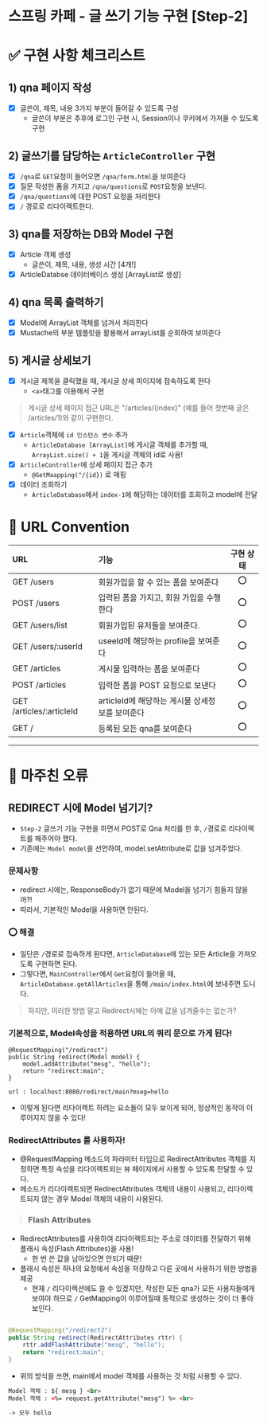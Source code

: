 스프링 카페 - 글 쓰기 기능 구현 [Step-2]
===

# ✅ 구현 사항 체크리스트

## 1) qna 페이지 작성

- [x] 글쓴이, 제목, 내용 3가지 부분이 들어갈 수 있도록 구성
    - 글쓴이 부분은 추후에 로그인 구현 시, Session이나 쿠키에서 가져올 수 있도록 구현

## 2) 글쓰기를 담당하는 ```ArticleController``` 구현

- [x] ```/qna```로 ```GET```요청이 들어오면 ```/qna/form.html```을 보여준다
- [x] 질문 작성한 폼을 가지고 ```/qna/questions```로 ```POST```요청을 보낸다.
- [x] ```/qna/questions```에 대한 POST 요청을 처리한다
- [x] ```/``` 경로로 리다이렉트한다.

## 3) qna를 저장하는 DB와 Model 구현

- [x] Article 객체 생성
    - 글쓴이, 제목, 내용, 생성 시간 [4개!]
- [x] ArticleDatabse 데이터베이스 생성 [ArrayList로 생성]

## 4) qna 목록 출력하기

- [x] Model에 ArrayList 객체를 넘겨서 처리한다
- [x] Mustache의 부분 템플릿을 활용해서 arrayList를 순회하여 보여준다

## 5) 게시글 상세보기

- [x] 게시글 제목을 클릭했을 때, 게시글 상세 피이지에 접속하도록 한다
    - ```<a>```태그를 이용해서 구현

> 게시글 상세 페이지 접근 URL은 "/articles/{index}"
> (예를 들어 첫번째 글은 /articles/1)와 같이 구현한다.

- [x] ```Article```객체에 ```id 인스턴스 변수``` 추가
    - ```ArticleDatabase [ArrayList]```에 게시글 객체를 추가할 때, ```ArrayList.size() + 1```을 게시글 객체의 id로 사용!
- [x] ```ArticleController```에 상세 페이지 접근 추가
    - ```@GetMaapping("/{id})``` 로 매핑
- [x] 데이터 조회하기
    - ```ArticleDatabase```에서 ```index-1```에 해당하는 데이터를 조회하고 model에 전달

# 📜 URL Convention

| URL                      | 기능                             | 구현 상태 |
|:-------------------------|:-------------------------------|:-----:|
| GET /users               | 회원가입을 할 수 있는 폼을 보여준다           |  ⭕️   |
| POST /users              | 입력된 폼을 가지고, 회원 가입을 수행한다        |  ⭕️   |
| GET /users/list          | 회원가입된 유저들을 보여준다.               |  ⭕️   |
| GET /users/:userId       | useeId에 해당하는 profile을 보여준다     |  ⭕️   |
| GET /articles            | 게시물 입력하는 폼을 보여준다               |  ⭕️   |
| POST /articles           | 입력한 폼을 POST 요청으로 보낸다           |  ⭕️   |
| GET /articles/:articleId | articleId에 해당하는 게시물 상세정보를 보여준다 |  ⭕️   |
| GET /                    | 등록된 모든 qna를 보여준다               |  ⭕️   |

---

# 🤯 마주친 오류

## REDIRECT 시에 Model 넘기기?

- ```Step-2``` 글쓰기 기능 구현을 하면서 POST로 Qna 처리를 한 후, ```/```경로로 리다이렉트를 해주어야 했다.
- 기존에는 ```Model model```을 선언하여, model.setAttribute로 값을 넘겨주었다.

### 문제사항

- redirect 시에는, ResponseBody가 없기 때문에 Model을 넘기기 힘들지 않을까?!
- 따라서, 기본적인 Model을 사용하면 안된다.

### ⭕️ 해결

- 일단은 ```/```경로로 접속하게 된다면, ```ArticleDatabase```에 있는 모든 Article을 가져오도록 구현하면 된다.
- 그렇다면, ```MainController```에서 ```Get```요청이 들어올 때, ```ArticleDatabase.getAllArticles```을 통해 ```/main/index.html```에 보내주면
  도니다.

> 하지만, 이러한 방법 말고 Redirect시에는 아예 값을 넘겨줄수는 없는가?

### 기본적으로, Model속성을 적용하면 URL의 쿼리 문으로 가게 된다!

```
@RequestMapping("/redirect")
public String redirect(Model model) {
	model.addAttribute("mesg", "hello");
	return "redirect:main";
}
```

```
url : localhost:8080/redirect/main?mseg=hello
```

- 이렇게 된다면 리다이렉트 하려는 요소들이 모두 보이게 되어, 정상적인 동작이 이루어지지 않을 수 있다!

### RedirectAttributes 를 사용하자!

- @RequestMapping 메소드의 파라미터 타입으로 RedirectAttributes 객체를 지정하면 특정 속성을 리다이렉트되는 뷰 페이지에서 사용할 수 있도록 전달할 수 있다.
- 메소드가 리다이렉트되면 RedirectAttributes 객체의 내용이 사용되고, 리다이렉트되지 않는 경우 Model 객체의 내용이 사용된다.

> ### Flash Attributes

- RedirectAttributes를 사용하여 리다이렉트되는 주소로 데이터를 전달하기 위해 플래시 속성(Flash Attributes)을 사용!
    - 한 번 쓴 값을 남아있으면 안되기 때문!
- 플래시 속성은 하나의 요청에서 속성을 저장하고 다른 곳에서 사용하기 위한 방법을 제공
    - 현재 ```/``` 리다이렉션에도 쓸 수 있겠지만, 작성한 모든 qna가 모든 사용자들에게 보여야 하므로 ```/``` GetMapping이 이루어질때 동적으로 생성하는 것이 더 좋아보인다.

```java

@RequestMapping("/redirect2")
public String redirect(RedirectAttributes rttr) {
    rttr.addFlashAttribute("mesg", "hello");
    return "redirect:main";
}
```

- 위의 방식을 쓰면, main에서 model 객체를 사용하는 것 처럼 사용할 수 있다.

```html
Model 객체 : ${ mesg } <br>
Model 객체 : <%= request.getAttribute("mesg") %> <br>

-> 모두 hello
```
